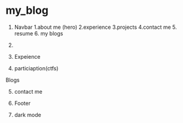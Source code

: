 # my_blog


1. Navbar
    1.about me (hero)
    2.experience
    3.projects
    4.contact me 
    5. resume 
    6. my blogs

2.

3. Expeience

4. particiaption(ctfs)

Blogs


5. contact me 

6. Footer

7. dark mode 